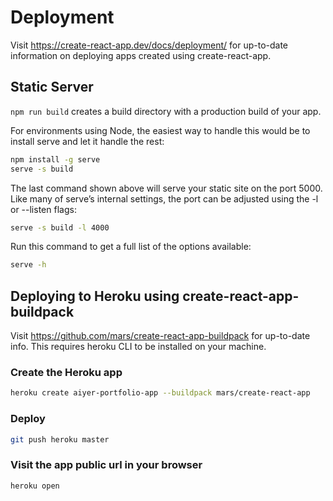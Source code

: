 # Deployment

Visit https://create-react-app.dev/docs/deployment/ for up-to-date information on deploying apps created using create-react-app.

## Static Server
`npm run build` creates a build directory with a production build of your app. 

For environments using Node, the easiest way to handle this would be to install serve and let it handle the rest:

```bash
npm install -g serve
serve -s build
```

The last command shown above will serve your static site on the port 5000. Like many of serve’s internal settings, the port can be adjusted using the -l or --listen flags:

```bash
serve -s build -l 4000
```

Run this command to get a full list of the options available:

```bash
serve -h
```

## Deploying to Heroku using create-react-app-buildpack
Visit https://github.com/mars/create-react-app-buildpack for up-to-date info. This requires heroku CLI to be installed on your machine.

### Create the Heroku app
```bash
heroku create aiyer-portfolio-app --buildpack mars/create-react-app
```

### Deploy
```bash
git push heroku master
```

### Visit the app public url in your browser
```bash
heroku open
```